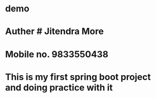 # demo
# Auther # Jitendra More
# Mobile no. 9833550438
# This is my first spring boot project and doing practice with it

